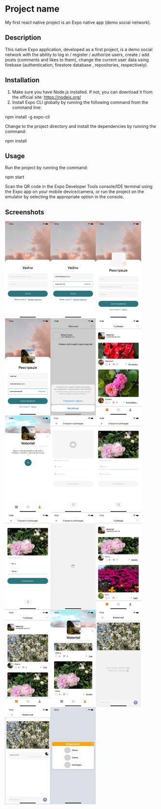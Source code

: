 # Project name

My first react native project is an Expo native app (demo social network).

## Description

This native Expo application, developed as a first project, is a demo social network with the ability to log in / register / authorize users, create / add posts (comments and likes to them), change the current user data using firebase (authentication, firestore database , repositories, respectively).

## Installation

1. Make sure you have Node.js installed. If not, you can download it from the official site: https://nodejs.org/
2. Install Expo CLI globally by running the following command from the command line:

npm install -g expo-cli

Change to the project directory and install the dependencies by running the command:

npm install

## Usage

Run the project by running the command:

npm start

Scan the QR code in the Expo Developer Tools console/IDE terminal using the Expo app on your mobile device/camera, or run the project on the emulator by selecting the appropriate option in the console.

## Screenshots

<div style="display: flex; flex-direction: row; flex-wrap:wrap">
<img src="./screenshots/1.png" alt="Empty login" width="150" height="320">
<img src="./screenshots/1.1.png" alt="Fill login" width="150" height="320">
<img src="./screenshots/2.png" alt="Empty registration" width="150" height="320">
<img src="./screenshots/3.png" alt="Fill registration" width="150" height="320">
<img src="./screenshots/4.png" alt="Save password" width="150" height="320">
<img src="./screenshots/5.png" alt="Posts screen" width="150" height="320">
<img src="./screenshots/6.png" alt="Start profile screen" width="150" height="320">
<img src="./screenshots/7.png" alt="Empty 'creation of post' screen" width="150" height="320">
<img src="./screenshots/8.png" alt="Add photo in 'creation of post' screen" width="150" height="320">
<img src="./screenshots/9.png" alt="Add all information in 'creation of post' screen" width="150" height="320">
<img src="./screenshots/10.png" alt="Download new post" width="150" height="320">
<img src="./screenshots/11.png" alt="Add new post in posts screen" width="150" height="320">
<img src="./screenshots/12.png" alt="Add another one post in posts screen" width="150" height="320">
<img src="./screenshots/13.png" alt="Profile with own posts" width="150" height="320">
<img src="./screenshots/14.png" alt="Empty comment screen" width="150" height="320">
<img src="./screenshots/15.png" alt="Add comment" width="150" height="320">
<img src="./screenshots/16.png" alt="Modal with likes" width="150" height="320">
</div>
<!-- ![Empty login](screenshots/1.png)
![Fill login](screenshots/1.1.png)
![Empty registration](screenshots/2.png)
![Fill registration](screenshots/3.png)
![Save password](screenshots/4.png)
![Posts screen](screenshots/5.png)
![Start profile screen](screenshots/6.png)
![Empty "creation of post" screen](screenshots/7.png)
![Add photo in "creation of post" screen](screenshots/8.png)
![Add all information in "creation of post" screen](screenshots/9.png)
![Download new post](screenshots/10.png)
![Add new post in posts screen](screenshots/11.png)
![Add another one post in posts screen](screenshots/12.png)
![Profile with own posts](screenshots/13.png)
![Empty comment screen](screenshots/14.png)
![Add comment](screenshots/15.png)
![Modal with likes](screenshots/16.png) -->
